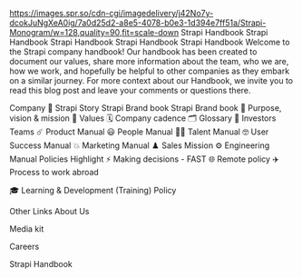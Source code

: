 https://images.spr.so/cdn-cgi/imagedelivery/j42No7y-dcokJuNgXeA0ig/7a0d25d2-a8e5-4078-b0e3-1d394e7ff51a/Strapi-Monogram/w=128,quality=90,fit=scale-down
Strapi Handbook
Strapi Handbook
Strapi Handbook
Strapi Handbook
Strapi Handbook
Welcome to the Strapi company handbook!
Our handbook has been created to document our values, share more information about the team, who we are, how we work, and hopefully be helpful to other companies as they embark on a similar journey. For more context about our Handbook, we invite you to read this blog post and leave your comments or questions there. 

Company
📜
Strapi Story
Strapi Brand book
Strapi Brand book
🚩
Purpose, vision & mission
💎
Values
🗓️
Company cadence
🗂
Glossary
🤝
Investors
Teams
☄️
Product Manual
😃
People Manual
🕵🏽
Talent Manual
🤓
User Success Manual
💥
Marketing Manual
♟️
Sales Mission
⚙️
Engineering Manual
Policies Highlight
⚡
Making decisions - FAST
🌐
Remote policy
✈️
Process to work abroad
 

🎓
Learning & Development (Training) Policy
 

Other Links
About Us

Media kit

Careers

Strapi Handbook
